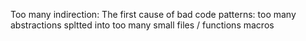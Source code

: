 Too many indirection: The first cause of bad code
patterns:
too many abstractions
spltted into too many small files / functions
macros
